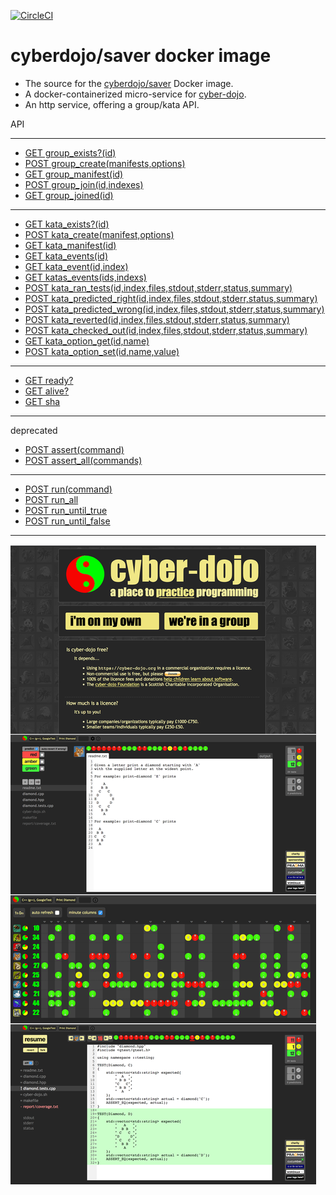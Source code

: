 
[![CircleCI](https://circleci.com/gh/cyber-dojo/saver.svg?style=svg)](https://circleci.com/gh/cyber-dojo/saver)

# cyberdojo/saver docker image

- The source for the [cyberdojo/saver](https://hub.docker.com/r/cyberdojo/saver/tags) Docker image.
- A docker-containerized micro-service for [cyber-dojo](https://cyber-dojo.org).
- An http service, offering a group/kata API.

API
- - - -
* [ GET group_exists?(id)](docs/api.md#get-group_existsid)
* [POST group_create(manifests,options)](docs/api.md#post-group_createmanifestsoptions)
* [ GET group_manifest(id)](docs/api.md#get-group_manifestid)
* [POST group_join(id,indexes)](docs/api.md#post-group_joinidindexes)
* [ GET group_joined(id)](docs/api.md#get-group_joinedid)
- - - -
* [ GET kata_exists?(id)](docs/api.md#get-kata_existsid)
* [POST kata_create(manifest,options)](docs/api.md#post-kata_createmanifestoptions)
* [ GET kata_manifest(id)](docs/api.md#get-kata_manifestid)
* [ GET kata_events(id)](docs/api.md#get-kata_eventsid)
* [ GET kata_event(id,index)](docs/api.md#get-kata_eventidindex)
* [ GET katas_events(ids,indexs)](docs/api.md#get-katas_eventsidsindexes)
* [POST kata_ran_tests(id,index,files,stdout,stderr,status,summary)](docs/api.md#post-kata_ran_testsidindexfilesstdoutstderrstatussummary)
* [POST kata_predicted_right(id,index,files,stdout,stderr,status,summary)](docs/api.md#post-kata_predicted_rightidindexfilesstdoutstderrstatussummary)
* [POST kata_predicted_wrong(id,index,files,stdout,stderr,status,summary)](docs/api.md#post-kata_predicted_wrongidindexfilesstdoutstderrstatussummary)
* [POST kata_reverted(id,index,files,stdout,stderr,status,summary)](docs/api.md#post-kata_revertedidindexfilesstdoutstderrstatussummary)
* [POST kata_checked_out(id,index,files,stdout,stderr,status,summary)](docs/api.md#post-kata_checked_outidindexfilesstdoutstderrstatussummary)
* [ GET kata_option_get(id,name)](docs/api.md#get-kata_option_getidname)
* [POST kata_option_set(id,name,value)](docs/api.md#post-kata_option_setidnamevalue)
- - - -
- [GET ready?](docs/api.md#get-ready)
- [GET alive?](docs/api.md#get-alive)  
- [GET sha](docs/api.md#get-sha)
- - - -
deprecated
- [POST assert(command)](docs/api.md#post-assertcommand)
- [POST assert_all(commands)](docs/api.md#post-assert_allcommands)
- - - -
- [POST run(command)](docs/api.md#post-runcommand)
- [POST run_all](docs/api.md#post-run_allcommands)
- [POST run_until_true](docs/api.md#post-run_until_truecommands)
- [POST run_until_false](docs/api.md#post-run_until_falsecommands)

- - - -
![cyber-dojo.org home page](https://github.com/cyber-dojo/cyber-dojo/blob/master/shared/home_page_snapshot.png)
